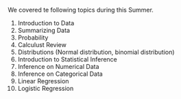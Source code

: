 We covered te following topics during this Summer. 

1. Introduction to Data
2. Summarizing Data
3. Probability
4. Calculust Review
5. Distributions (Normal distribution, binomial distribution)
6. Introduction to Statistical Inference
7. Inference on Numerical Data
8. Inference on Categorical Data
9. Linear Regression
10. Logistic Regression
